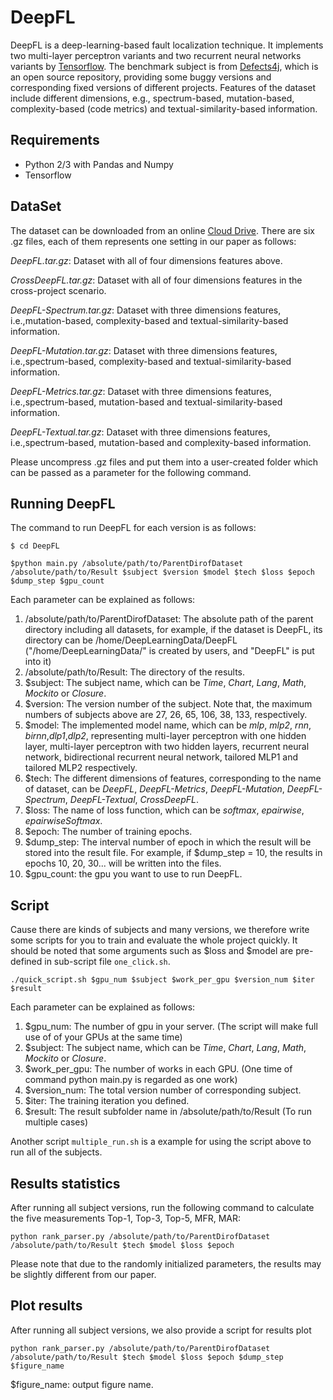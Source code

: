 # DeepFL
DeepFL is a deep-learning-based fault localization technique. It implements two multi-layer perceptron variants and two recurrent neural networks variants by [Tensorflow](https://www.tensorflow.org/). The benchmark subject is from [Defects4j](https://github.com/rjust/defects4j), which is an open source repository, providing  some buggy versions and corresponding fixed versions of different projects. Features of the dataset include different dimensions, e.g., spectrum-based, mutation-based, complexity-based (code metrics) and textual-similarity-based information.  

## Requirements ##
- Python 2/3 with Pandas and Numpy
- Tensorflow

## DataSet ##
The dataset can be downloaded from an online [Cloud Drive](https://mega.nz/#F!ffxXBISD!UQjggpnjw8oWrjSc0D7PdA). There are six .gz files, each of them represents one setting in our paper as follows:

*DeepFL.tar.gz*: Dataset with all of four dimensions features above.

*CrossDeepFL.tar.gz*: Dataset with all of four dimensions features in the cross-project scenario. 

*DeepFL-Spectrum.tar.gz*: Dataset with three dimensions features, i.e.,mutation-based, complexity-based and textual-similarity-based information.

*DeepFL-Mutation.tar.gz*: Dataset with three dimensions features, i.e.,spectrum-based, complexity-based and textual-similarity-based information.

*DeepFL-Metrics.tar.gz*: Dataset with three dimensions features, i.e.,spectrum-based, mutation-based and textual-similarity-based information.

*DeepFL-Textual.tar.gz*: Dataset with three dimensions features, i.e.,spectrum-based, mutation-based and complexity-based information.

Please uncompress .gz files and put them into a user-created folder which can be passed as a parameter for the following command.
## Running DeepFL

The command to run DeepFL for each version is as follows:

```
$ cd DeepFL
```

```
$python main.py /absolute/path/to/ParentDirofDataset /absolute/path/to/Result $subject $version $model $tech $loss $epoch $dump_step $gpu_count
```
Each parameter can be explained as follows:
1. /absolute/path/to/ParentDirofDataset: The absolute path of the parent directory including all datasets, for example, if the dataset is DeepFL, its directory can be /home/DeepLearningData/DeepFL ("/home/DeepLearningData/" is created by users, and "DeepFL" is put
     into it)
2. /absolute/path/to/Result: The directory of the results. 
3. $subject: The subject name, which can be *Time*, *Chart*, *Lang*, *Math*, *Mockito* or *Closure*.
4. $version: The version number of the subject. Note that, the maximum numbers of subjects above are 27, 26, 65, 106, 38, 133, respectively.
5. $model: The implemented model name, which can be *mlp*, *mlp2*, *rnn*, *birnn*,*dlp1*,*dlp2*, representing multi-layer perceptron with one hidden layer, multi-layer perceptron with two hidden layers, recurrent neural network, bidirectional recurrent neural network, tailored MLP1 and tailored MLP2 respectively.
6. $tech: The different dimensions of features, corresponding to the name of dataset, can be *DeepFL*, *DeepFL-Metrics*, *DeepFL-Mutation*, *DeepFL-Spectrum*, *DeepFL-Textual*, *CrossDeepFL*.
7. $loss: The name of loss function, which can be *softmax*, *epairwise*, *epairwiseSoftmax*.
8. $epoch: The number of training epochs.
9. \$dump_step: The interval number of epoch in which the result will be stored into the result file. For example, if $dump_step = 10, the results in epochs 10, 20, 30... will be written into the files.
10. $gpu_count: the gpu you want to use to run DeepFL.

## Script

Cause there are kinds of subjects and many versions, we therefore write some scripts for you to train and evaluate the whole project quickly. It should be noted that some arguments such as \$loss and \$model are pre-defined in sub-script file `one_click.sh`. 

```
./quick_script.sh $gpu_num $subject $work_per_gpu $version_num $iter $result

```

Each parameter can be explained as follows:

1. $gpu_num: The number of gpu in your server. (The script will make full use of of your GPUs at the same time)
2. $subject: The subject name, which can be *Time*, *Chart*, *Lang*, *Math*, *Mockito* or *Closure*.
3. $work_per_gpu: The number of works in each GPU. (One time of command python main.py is regarded as one work)
4. $version_num: The total version number of corresponding subject.
5. $iter: The training iteration you defined.
6. $result: The result subfolder name in /absolute/path/to/Result (To run multiple cases)

Another script `multiple_run.sh` is a example for using the script above to run all of the subjects.

## Results statistics ##

After running all subject versions, run the following command to calculate the five measurements Top-1, Top-3, Top-5, MFR, MAR:

```
python rank_parser.py /absolute/path/to/ParentDirofDataset /absolute/path/to/Result $tech $model $loss $epoch
```
Please note that due to the randomly initialized parameters, the results may be slightly different from our paper.

## Plot results

After running all subject versions, we also provide a script for results plot

```
python rank_parser.py /absolute/path/to/ParentDirofDataset /absolute/path/to/Result $tech $model $loss $epoch $dump_step $figure_name
```
\$figure_name: output figure name.

